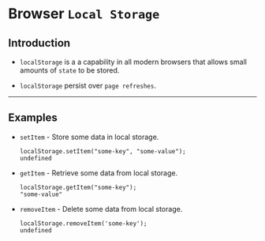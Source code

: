 # Browser `Local Storage`

## Introduction

* `localStorage` is a a capability in all modern browsers that allows small amounts of `state` to be stored.

* `localStorage` persist over `page refreshes`.

---

## Examples

* `setItem` - Store some data in local storage.

    ```
    localStorage.setItem("some-key", "some-value");
    undefined
    ```

* `getItem` - Retrieve some data from local storage.

    ```
    localStorage.getItem("some-key");
    "some-value"
    ```

* `removeItem` - Delete some data from local storage.

    ```
    localStorage.removeItem('some-key');
    undefined
    ```


